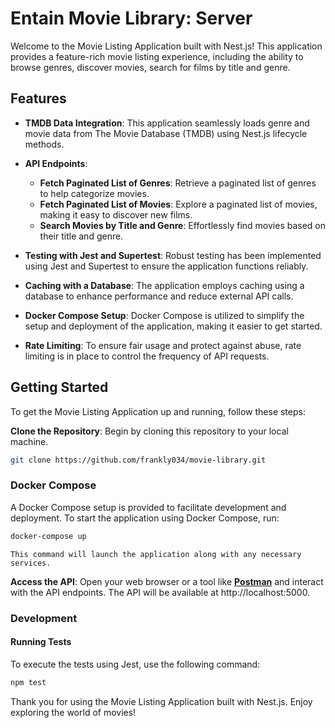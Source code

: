 # Entain Movie Library: Server

Welcome to the Movie Listing Application built with Nest.js! This application provides a feature-rich movie listing experience, including the ability to browse genres, discover movies, search for films by title and genre.

## Features

- **TMDB Data Integration**: This application seamlessly loads genre and movie data from The Movie Database (TMDB) using Nest.js lifecycle methods.

- **API Endpoints**:
  - **Fetch Paginated List of Genres**: Retrieve a paginated list of genres to help categorize movies.
  - **Fetch Paginated List of Movies**: Explore a paginated list of movies, making it easy to discover new films.
  - **Search Movies by Title and Genre**: Effortlessly find movies based on their title and genre.
- **Testing with Jest and Supertest**: Robust testing has been implemented using Jest and Supertest to ensure the application functions reliably.

- **Caching with a Database**: The application employs caching using a database to enhance performance and reduce external API calls.

- **Docker Compose Setup**: Docker Compose is utilized to simplify the setup and deployment of the application, making it easier to get started.

- **Rate Limiting**: To ensure fair usage and protect against abuse, rate limiting is in place to control the frequency of API requests.

## Getting Started

To get the Movie Listing Application up and running, follow these steps:

**Clone the Repository**: Begin by cloning this repository to your local machine.

```bash
git clone https://github.com/frankly034/movie-library.git
```

### Docker Compose

A Docker Compose setup is provided to facilitate development and deployment. To start the application using Docker Compose, run:

```bash
docker-compose up
```

`This command will launch the application along with any necessary services.`

**Access the API**: Open your web browser or a tool like **[Postman](https://www.postman.com/)** and interact with the API endpoints. The API will be available at http://localhost:5000.

### Development

#### Running Tests

To execute the tests using Jest, use the following command:

```bash
npm test
```

Thank you for using the Movie Listing Application built with Nest.js. Enjoy exploring the world of movies!
